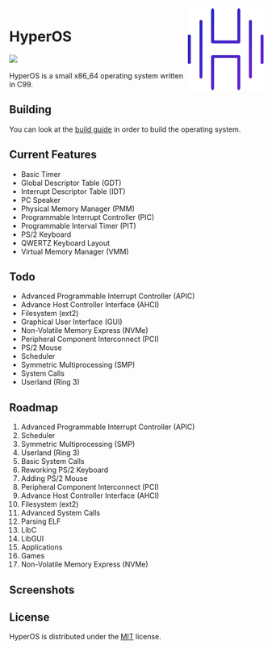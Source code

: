 <img src="./resources/branding/branding.png" align="right" width="150"/>

# HyperOS
![](https://img.shields.io/badge/license-MIT-yellow)

HyperOS is a small x86_64 operating system written in C99.

## Building
You can look at the [build guide](https://github.com/SkillerRaptor/HyperOS/blob/master/resources/documentation/build_guide.md) in order to build the operating system.

## Current Features
 -  Basic Timer
 -  Global Descriptor Table (GDT)
 -  Interrupt Descriptor Table (IDT)
 -  PC Speaker
 -  Physical Memory Manager (PMM)
 -  Programmable Interrupt Controller (PIC)
 -  Programmable Interval Timer (PIT)
 -  PS/2 Keyboard
 -  QWERTZ Keyboard Layout
 -  Virtual Memory Manager (VMM)

## Todo
 -  Advanced Programmable Interrupt Controller (APIC)
 -  Advance Host Controller Interface (AHCI)
 -  Filesystem (ext2)
 -  Graphical User Interface (GUI)
 -  Non-Volatile Memory Express (NVMe)
 -  Peripheral Component Interconnect (PCI)
 -  PS/2 Mouse
 -  Scheduler
 -  Symmetric Multiprocessing (SMP)
 -  System Calls
 -  Userland (Ring 3)

## Roadmap
 1.  Advanced Programmable Interrupt Controller (APIC)
 2.  Scheduler
 3.  Symmetric Multiprocessing (SMP)
 4.  Userland (Ring 3)
 5.  Basic System Calls
 6.  Reworking PS/2 Keyboard
 7.  Adding PS/2 Mouse
 8.  Peripheral Component Interconnect (PCI)
 9.  Advance Host Controller Interface (AHCI)
 10.  Filesystem (ext2)
 11. Advanced System Calls
 12. Parsing ELF
 13. LibC
 14. LibGUI
 15. Applications
 16. Games
 17. Non-Volatile Memory Express (NVMe)

## Screenshots

## License
HyperOS is distributed under the [MIT](https://github.com/SkillerRaptor/HyperOS/blob/master/LICENSE) license.
